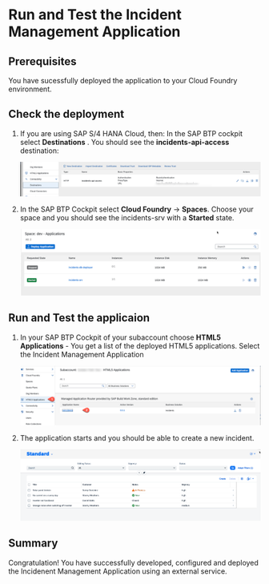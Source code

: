 # Run and Test the Incident Management Application


## Prerequisites
You have sucessfully deployed the application to your Cloud Foundry environment.


## Check the deployment

1. If you are using SAP S/4 HANA Cloud, then:
In the SAP BTP cockpit select **Destinations** . You should see the **incidents-api-access** destination:
   
   ![destination](./images/run-app03.png)

2. In the SAP BTP Cockpit select **Cloud Foundry** &rarr; **Spaces**. Choose your space and you should see the incidents-srv with a **Started** state.
   
    ![space](./images/run-app04.png)

## Run and Test the applicaion

1. In your SAP BTP Cockpit of your subaccount choose **HTML5 Applications** - You get a list of the deployed HTML5 applications. Select the Incident Management Application

   ![Start app](./images/run-app01.png)

2. The application starts and you should be able to create a new incident.
   
   ![Test app](./images/run-app02.png)


## Summary

Congratulation! You have successfully developed, configured and deployed the Incidenent Management Application using an external service.

